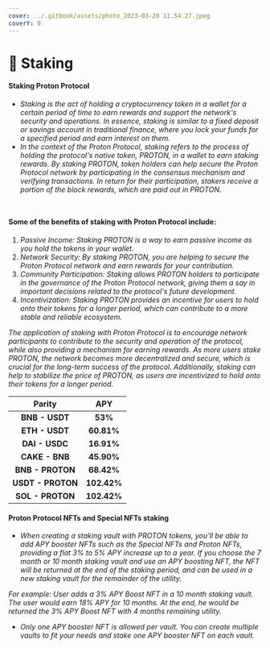 ```yaml
---
cover: ../.gitbook/assets/photo_2023-03-20 11.54.27.jpeg
coverY: 0
---
```


# 🔹 Staking

#### Staking Proton Protocol

* _Staking is the act of holding a cryptocurrency token in a wallet for a certain period of time to earn rewards and support the network's security and operations. In essence, staking is similar to a fixed deposit or savings account in traditional finance, where you lock your funds for a specified period and earn interest on them._
* _In the context of the Proton Protocol, staking refers to the process of holding the protocol's native token, PROTON, in a wallet to earn staking rewards. By staking PROTON, token holders can help secure the Proton Protocol network by participating in the consensus mechanism and verifying transactions. In return for their participation, stakers receive a portion of the block rewards, which are paid out in PROTON._

<div>

<figure><img src="../.gitbook/assets/Captura de Tela 2023-03-24 às 08.40.59.png" alt=""><figcaption></figcaption></figure>

 

<figure><img src="../.gitbook/assets/Captura de Tela 2023-03-24 às 08.41.31.png" alt=""><figcaption></figcaption></figure>

</div>

#### Some of the benefits of staking with Proton Protocol include:

1. _Passive Income: Staking PROTON is a way to earn passive income as you hold the tokens in your wallet._
2. _Network Security: By staking PROTON, you are helping to secure the Proton Protocol network and earn rewards for your contribution._
3. _Community Participation: Staking allows PROTON holders to participate in the governance of the Proton Protocol network, giving them a say in important decisions related to the protocol's future development._
4. _Incentivization: Staking PROTON provides an incentive for users to hold onto their tokens for a longer period, which can contribute to a more stable and reliable ecosystem._

_The application of staking with Proton Protocol is to encourage network participants to contribute to the security and operation of the protocol, while also providing a mechanism for earning rewards. As more users stake PROTON, the network becomes more decentralized and secure, which is crucial for the long-term success of the protocol. Additionally, staking can help to stabilize the price of PROTON, as users are incentivized to hold onto their tokens for a longer period._

|       Parity      |     APY     |
| :---------------: | :---------: |
|   **BNB - USDT**  |   **53%**   |
|   **ETH - USDT**  |  **60.81%** |
|   **DAI - USDC**  |  **16.91%** |
|   **CAKE - BNB**  |  **45.90%** |
|  **BNB - PROTON** |  **68.42%** |
| **USDT - PROTON** | **102.42%** |
|  **SOL - PROTON** | **102.42%** |

#### Proton Protocol NFTs and Special NFTs staking

* _When creating a staking vault with PROTON tokens, you’ll be able to add APY booster NFTs such as the Special NFTs and Proton NFTs, providing a flat 3% to 5% APY increase up to a year. If you choose the 7 month or 10 month staking vault and use an APY boosting NFT, the NFT will be returned at the end of the staking period, and can be used in a new staking vault for the remainder of the utility._

_For example: User adds a 3% APY Boost NFT in a 10 month staking vault. The user would earn 18% APY for 10 months. At the end, he would be returned the 3% APY Boost NFT with 4 months remaining utility._

* _Only one APY booster NFT is allowed per vault. You can create multiple vaults to fit your needs and stake one APY booster NFT on each vault._

